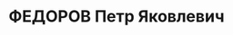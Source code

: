 ---
title: ФЕДОРОВ Петр Яковлевич
description: 'Род. в 1897, Калининский окр., имение Знаменское, русский, обр.: среднее,
  член ВКП(б). Проживал: г. Пятигорск. Зам. председателя крайисполкома

  Арестован 24.07.1937. Приговор: ВМН. Расстрелян'
---